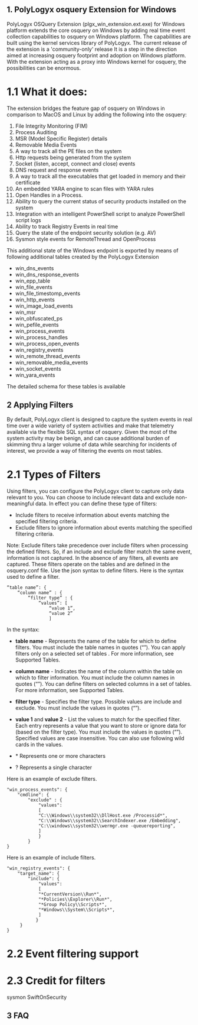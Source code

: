 ## 1. PolyLogyx osquery Extension for Windows

PolyLogyx OSQuery Extension (plgx_win_extension.ext.exe) for Windows platform extends the core osquery on Windows by adding real time event collection capabilities to osquery on Windows platform. The capabilities are built using the kernel services library of PolyLogyx. The current release of the extension is a 'community-only' release It is a step in the direction aimed at increasing osquery footprint and adoption on Windows platform. With the extension acting as a proxy into Windows kernel for osquery, the possibilities can be enormous.

# 1.1 What it does:
The extension bridges the feature gap of osquery on Windows in comparison to MacOS and Linux by adding the following into the osquery:

1) File Integrity Monitoring (FIM)
2) Process Auditing
3) MSR (Model Specific Register) details
4) Removable Media Events
5) A way to track all the PE files on the system
6) Http requests being generated from the system
7) Socket (listen, accept, connect and close) events
8) DNS request and response events
9) A way to track all the executables that get loaded in memory and their certificate
10) An embedded YARA engine to scan files with YARA rules
11) Open Handles in a Process.
12) Ability to query the current status of security products installed on the system
13) Integration with an intelligent PowerShell script to analyze PowerShell script logs
14) Ability to track Registry Events in real time
15) Query the state of the endpoint security solution (e.g. AV)
16) Sysmon style events for RemoteThread and OpenProcess

This additional state of the Windows endpoint is exported by means of following additional tables created by the PolyLogyx Extension

- win_dns_events
- win_dns_response_events 
- win_epp_table
- win_file_events   
- win_file_timestomp_events
- win_http_events 
- win_image_load_events 
- win_msr
- win_obfuscated_ps
- win_pefile_events 
- win_process_events 
- win_process_handles
- win_process_open_events 
- win_registry_events 
- win_remote_thread_events 
- win_removable_media_events 
- win_socket_events 
- win_yara_events

The detailed schema for these tables is available 

## 2 Applying Filters

By default, PolyLogyx client is designed to capture the system events in real time over a wide variety of system activities and make that telemetry available via the flexible SQL syntax of osquery. Given the most of the system activity may be benign, and can cause additional burden of skimming thru a larger volume of data while searching for incidents of interest, we provide a way of filtering the events on most tables.

# 2.1 Types of Filters

Using filters, you can configure the PolyLogyx client to capture only data relevant to you. You can choose to include relevant data and exclude non-meaningful data. In effect you can define these type of filters:
- Include filters to receive information about events matching the specified filtering criteria.
- Exclude filters to ignore information about events matching the specified filtering criteria.

Note: Exclude filters take precedence over include filters when processing the defined filters. So, if an include and exclude filter match the same event, information is not captured. In the absence of any filters, all events are captured.
These filters operate on the tables and are defined in the osquery.conf file. Use the json syntax to define filters. Here is the syntax used to define a filter.

	“table name”: {
		“column name” : {
			“filter type” : {
				“values”: [
					“value 1”,
					“value 2”
					]


In the syntax:
- **table name** - Represents the name of the table for which to define filters. You must include the table names in quotes (“”). You can apply filters only on a selected set of tables . For more information, see Supported Tables.
- **column name** - Indicates the name of the column within the table on which to filter information. You must include the column names in quotes (“”). You can define filters on selected columns in a set of tables. For more information, see Supported Tables.
- **filter type** - Specifies the filter type. Possible values are include and exclude. You must include the values in quotes (“”).
- **value 1** and **value 2** - List the values to match for the specified filter. Each entry represents a value that you want to store or ignore data for (based on the filter type). You must include the values in quotes (“”). Specified values are case insensitive. You can also use following wild cards in the values.
 
 - \*  Represents one or more characters
 - ?  Represents a single character

Here is an example of exclude filters.

	"win_process_events": {	
		"cmdline": {
			"exclude" : {
				"values": 
				[
				"C:\\Windows\\system32\\DllHost.exe /Processid*",
				"C:\\Windows\\system32\\SearchIndexer.exe /Embedding",
				"C:\\windows\\system32\\wermgr.exe -queuereporting",
				]
     			}
    		}
	}
	
Here is an example of include filters.

	"win_registry_events": {
		"target_name": {
			"include": {
				"values": 
				[
				"*CurrentVersion\\Run*",
				"*Policies\\Explorer\\Run*",
				"*Group Policy\\Scripts*",
				"*Windows\\System\\Scripts*",
				]
			   }
		 }
	}


# 2.2 Event filtering support

# 2.3 Credit for filters

sysmon
SwiftOnSecurity


## 3 FAQ
